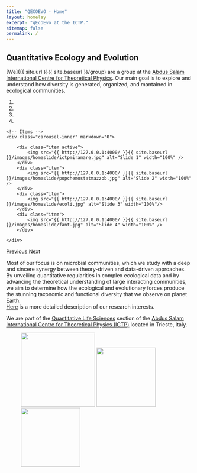 ```yaml
---
title: "QECOEVO - Home"
layout: homelay
excerpt: "qEcoEvo at the ICTP."
sitemap: false
permalink: /
---
```


## Quantitative Ecology and Evolution

[We]({{ site.url }}{{ site.baseurl }}/group) are a group at the [Abdus Salam International Centre for Theoretical Physics](http://www.ictp.it). Our main goal is to explore and understand how diversity is generated, organized, and mantained in ecological communities. 
 


<!--- CAMBIARLE LE FIGURE A 16:9 o 2:1 -> meglio 2*1s--->
<div markdown="0" id="carousel" class="carousel slide" data-ride="carousel" data-interval="5000" data-pause="hover" >
    <!-- Menu -->
    <ol class="carousel-indicators">
        <li data-target="#carousel" data-slide-to="0" class="active"></li>
        <li data-target="#carousel" data-slide-to="1"></li>
        <li data-target="#carousel" data-slide-to="2"></li>
        <li data-target="#carousel" data-slide-to="3"></li>
<!--        <li data-target="#carousel" data-slide-to="4"></li>-->
    </ol>

    <!-- Items -->
    <div class="carousel-inner" markdown="0">

        <div class="item active">
            <img src="{{ http://127.0.0.1:4000/ }}{{ site.baseurl }}/images/homeslide/ictpmiramare.jpg" alt="Slide 1" width="100%" />
        </div>
        <div class="item">
            <img src="{{ http://127.0.0.1:4000/ }}{{ site.baseurl }}/images/homeslide/popchemostatmazzob.jpg" alt="Slide 2" width="100%" />
        </div>
        <div class="item">
            <img src="{{ http://127.0.0.1:4000/ }}{{ site.baseurl }}/images/homeslide/ecoli.jpg" alt="Slide 3" width="100%"/>
        </div>
        <div class="item">
            <img src="{{ http://127.0.0.1:4000/ }}{{ site.baseurl }}/images/homeslide/fant.jpg" alt="Slide 4" width="100%" />
        </div>
<!--        <div class="item">-->
<!--            <img src="{{ http://127.0.0.1:4000/ }}{{ site.baseurl }}/images/homeslide/fant.jpg" alt="Slide 5" width="100%" />-->
<!--        </div>-->
    </div> 
  <a class="left carousel-control" href="#carousel" role="button" data-slide="prev">
    <span class="glyphicon glyphicon-chevron-left" aria-hidden="true"></span>
    <span class="sr-only">Previous</span>
  </a>
  <a class="right carousel-control" href="#carousel" role="button" data-slide="next">
    <span class="glyphicon glyphicon-chevron-right" aria-hidden="true"></span>
    <span class="sr-only">Next</span>
  </a>
</div>



Most of our focus is on microbial communities, which we study with a deep and
sincere synergy between theory-driven and data-driven approaches.
By unveiling quantitative regularities in complex ecological data and by advancing the theoretical understanding of large interacting communities, we aim to determine how the ecological and evolutionary forces produce the stunning taxonomic and functional diversity that we observe on planet Earth. <br>
[Here](research) is a more detailed description of our research interests.

We are part of the [Quantitative Life Sciences](https://www.ictp.it/research/qls.aspx) section of the [Abdus Salam International Centre for Theoretical Physics (ICTP)](http://www.ictp.it) located in Trieste, Italy.

<!-- **We are  looking for passionate new PhD students, Postdocs, and Master students to join the team** [(more info)]({{ site.url }}{{ site.baseurl }}/vacancies) **!**-->
 
<!--We welcome applications of outstanding, independent and highly-motivated Msc/PhD students and postdoctoral researchers with their own funding sources. For inquiries about research opportunities please contact me:  edgar(at)ictp(dot)it-->

 
<!--We are grateful for funding from Leiden University and [NWO](www.nwo.nl) ([Vidi talent grant](http://www.nwo.nl/en/research-and-results/programmes/Talent+Scheme) and the [Frontiers in Nanoscience program](https://www.universiteitleiden.nl/en/research/research-projects/science/frontiers-of-nanoscience-nanofront)).-->

<figure class="third">
<img src="{{ site.url }}{{ site.baseurl }}/images/logopic/ictp.png" style="height: 200px">
 <img src="{{ site.url }}{{ site.baseurl }}/images/logopic/fis.png" style="height: 160px">
 <img src="{{ site.url }}{{ site.baseurl }}/images/logopic/hfsp.png" style="height: 160px">
</figure>
